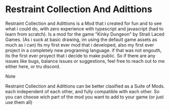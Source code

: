 # Restraint Collection And Adittions
Restraint Collection and Adittions is a Mod that i created for fun and to see what i could do, with zero experience with typescript and javascript (had to learn from scratch).
Is a mod for the game "Kinky Dungeon" by Strait Laced Games. (As i suck at basic drawing, im using the default game assets as much as i can)
Its my first ever mod that i developed, also my first ever project in a completely new programing language. if that was not engouth, its the first ever proyect that i decide to make public.
So if there are any issues like bugs, balance issues or suggestions, feel free to reach out to me either here, or tru discord.

> [!NOTE]
> Restraint Collection and Adittions can be better clasified as a Suite of Mods. each independent of each other, and fully compatible with each other.
> So you can choose wich part of the mod you want to add to your game (or just use them all)

